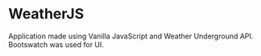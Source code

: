# WeatherJS

Application made using Vanilla JavaScript and Weather Underground API. Bootswatch was used for UI.

